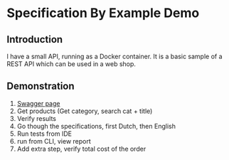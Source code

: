 # Specification By Example Demo

## Introduction

I have a small API, running as a Docker container. It is a basic sample of a REST API which can be used in a web shop. 

## Demonstration

1. [Swagger page](http://localhost:8000/swagger)
2. Get products (Get category, search cat + title)
3. Verify results
4. Go though the specifications, first Dutch, then English
5. Run tests from IDE
6. run from CLI, view report
7. Add extra step, verify total cost of the order